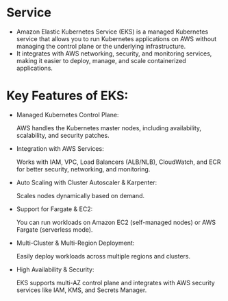 # Service

- Amazon Elastic Kubernetes Service (EKS) is a managed Kubernetes service that allows you to run Kubernetes applications on AWS without managing the control plane or the underlying infrastructure.
- It integrates with AWS networking, security, and monitoring services, making it easier to deploy, manage, and scale containerized applications.

# Key Features of EKS:

- Managed Kubernetes Control Plane:

  AWS handles the Kubernetes master nodes, including availability, scalability, and security patches.

- Integration with AWS Services:

  Works with IAM, VPC, Load Balancers (ALB/NLB), CloudWatch, and ECR for better security, networking, and monitoring.

- Auto Scaling with Cluster Autoscaler & Karpenter:

  Scales nodes dynamically based on demand.

- Support for Fargate & EC2:

   You can run workloads on Amazon EC2 (self-managed nodes) or AWS Fargate (serverless mode).

- Multi-Cluster & Multi-Region Deployment:

   Easily deploy workloads across multiple regions and clusters.

- High Availability & Security:

   EKS supports multi-AZ control plane and integrates with AWS security services like IAM, KMS, and Secrets Manager.

